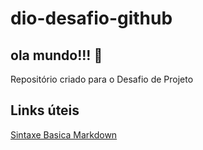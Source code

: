 # dio-desafio-github

## ola mundo!!! :wave:

Repositório criado para o Desafio de Projeto

## Links úteis
[Sintaxe Basica Markdown](https://www.markdownguide.org/basic-syntax/)
